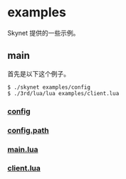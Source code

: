 # examples

Skynet 提供的一些示例。

## main

首先是以下这个例子。

```
$ ./skynet examples/config
$ ./3rd/lua/lua examples/client.lua
```

### [config](https://github.com/cloudwu/skynet/blob/master/examples/config)

### [config.path](https://github.com/cloudwu/skynet/blob/master/examples/config.path)

### [main.lua](https://github.com/cloudwu/skynet/blob/master/examples/main.lua)

### [client.lua](https://github.com/cloudwu/skynet/blob/master/examples/client.lua)
